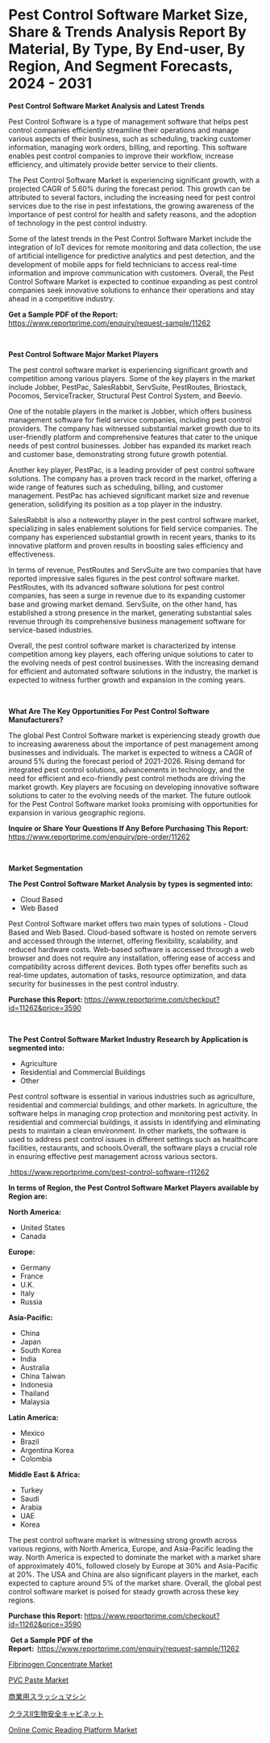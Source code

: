 <p><h1>Pest Control Software Market Size, Share & Trends Analysis Report By Material, By Type, By End-user, By Region, And Segment Forecasts, 2024 - 2031</h1></p><p><strong>Pest Control Software Market Analysis and Latest Trends</strong></p>
<p><p>Pest Control Software is a type of management software that helps pest control companies efficiently streamline their operations and manage various aspects of their business, such as scheduling, tracking customer information, managing work orders, billing, and reporting. This software enables pest control companies to improve their workflow, increase efficiency, and ultimately provide better service to their clients.</p><p>The Pest Control Software Market is experiencing significant growth, with a projected CAGR of 5.60% during the forecast period. This growth can be attributed to several factors, including the increasing need for pest control services due to the rise in pest infestations, the growing awareness of the importance of pest control for health and safety reasons, and the adoption of technology in the pest control industry.</p><p>Some of the latest trends in the Pest Control Software Market include the integration of IoT devices for remote monitoring and data collection, the use of artificial intelligence for predictive analytics and pest detection, and the development of mobile apps for field technicians to access real-time information and improve communication with customers. Overall, the Pest Control Software Market is expected to continue expanding as pest control companies seek innovative solutions to enhance their operations and stay ahead in a competitive industry.</p></p>
<p><strong>Get a Sample PDF of the Report:&nbsp;</strong> <a href="https://www.reportprime.com/enquiry/request-sample/11262">https://www.reportprime.com/enquiry/request-sample/11262</a></p>
<p>&nbsp;</p>
<p><strong>Pest Control Software Major Market Players</strong></p>
<p><p>The pest control software market is experiencing significant growth and competition among various players. Some of the key players in the market include Jobber, PestPac, SalesRabbit, ServSuite, PestRoutes, Briostack, Pocomos, ServiceTracker, Structural Pest Control System, and Beevio.</p><p>One of the notable players in the market is Jobber, which offers business management software for field service companies, including pest control providers. The company has witnessed substantial market growth due to its user-friendly platform and comprehensive features that cater to the unique needs of pest control businesses. Jobber has expanded its market reach and customer base, demonstrating strong future growth potential.</p><p>Another key player, PestPac, is a leading provider of pest control software solutions. The company has a proven track record in the market, offering a wide range of features such as scheduling, billing, and customer management. PestPac has achieved significant market size and revenue generation, solidifying its position as a top player in the industry.</p><p>SalesRabbit is also a noteworthy player in the pest control software market, specializing in sales enablement solutions for field service companies. The company has experienced substantial growth in recent years, thanks to its innovative platform and proven results in boosting sales efficiency and effectiveness.</p><p>In terms of revenue, PestRoutes and ServSuite are two companies that have reported impressive sales figures in the pest control software market. PestRoutes, with its advanced software solutions for pest control companies, has seen a surge in revenue due to its expanding customer base and growing market demand. ServSuite, on the other hand, has established a strong presence in the market, generating substantial sales revenue through its comprehensive business management software for service-based industries.</p><p>Overall, the pest control software market is characterized by intense competition among key players, each offering unique solutions to cater to the evolving needs of pest control businesses. With the increasing demand for efficient and automated software solutions in the industry, the market is expected to witness further growth and expansion in the coming years.</p></p>
<p>&nbsp;</p>
<p><strong>What Are The Key Opportunities For Pest Control Software Manufacturers?</strong></p>
<p><p>The global Pest Control Software market is experiencing steady growth due to increasing awareness about the importance of pest management among businesses and individuals. The market is expected to witness a CAGR of around 5% during the forecast period of 2021-2026. Rising demand for integrated pest control solutions, advancements in technology, and the need for efficient and eco-friendly pest control methods are driving the market growth. Key players are focusing on developing innovative software solutions to cater to the evolving needs of the market. The future outlook for the Pest Control Software market looks promising with opportunities for expansion in various geographic regions.</p></p>
<p><strong>Inquire or Share Your Questions If Any Before Purchasing This Report:</strong> <a href="https://www.reportprime.com/enquiry/pre-order/11262">https://www.reportprime.com/enquiry/pre-order/11262</a></p>
<p>&nbsp;</p>
<p><strong>Market Segmentation</strong></p>
<p><strong>The Pest Control Software Market Analysis by types is segmented into:</strong></p>
<p><ul><li>Cloud Based</li><li>Web Based</li></ul></p>
<p><p>Pest Control Software market offers two main types of solutions - Cloud Based and Web Based. Cloud-based software is hosted on remote servers and accessed through the internet, offering flexibility, scalability, and reduced hardware costs. Web-based software is accessed through a web browser and does not require any installation, offering ease of access and compatibility across different devices. Both types offer benefits such as real-time updates, automation of tasks, resource optimization, and data security for businesses in the pest control industry.</p></p>
<p><strong>Purchase this Report:&nbsp;</strong><a href="https://www.reportprime.com/checkout?id=11262&price=3590">https://www.reportprime.com/checkout?id=11262&price=3590</a></p>
<p>&nbsp;</p>
<p><strong>The Pest Control Software Market Industry Research by Application is segmented into:</strong></p>
<p><ul><li>Agriculture</li><li>Residential and Commercial Buildings</li><li>Other</li></ul></p>
<p><p>Pest control software is essential in various industries such as agriculture, residential and commercial buildings, and other markets. In agriculture, the software helps in managing crop protection and monitoring pest activity. In residential and commercial buildings, it assists in identifying and eliminating pests to maintain a clean environment. In other markets, the software is used to address pest control issues in different settings such as healthcare facilities, restaurants, and schools.Overall, the software plays a crucial role in ensuring effective pest management across various sectors.</p></p>
<p><a href="https://www.reportprime.com/pest-control-software-r11262">&nbsp;https://www.reportprime.com/pest-control-software-r11262</a></p>
<p><strong>In terms of Region, the Pest Control Software Market Players available by Region are:</strong></p>
<p>
    <p> <strong> North America: </strong>
        <ul>
            <li>United States</li>
            <li>Canada</li>
        </ul>
        </p> 
    <p> <strong> Europe: </strong>
        <ul>
            <li>Germany</li>
            <li>France</li>
            <li>U.K.</li>
            <li>Italy</li>
            <li>Russia</li>
        </ul>
        </p> 
    <p> <strong> Asia-Pacific: </strong>
        <ul>
            <li>China</li>
            <li>Japan</li>
            <li>South Korea</li>
            <li>India</li>
            <li>Australia</li>
            <li>China Taiwan</li>
            <li>Indonesia</li>
            <li>Thailand</li>
            <li>Malaysia</li>
        </ul>
        </p> 
    <p> <strong> Latin America: </strong>
        <ul>
            <li>Mexico</li>
            <li>Brazil</li>
            <li>Argentina Korea</li>
            <li>Colombia</li>
        </ul>
        </p> 
    <p> <strong> Middle East & Africa: </strong>
        <ul>
            <li>Turkey</li>
            <li>Saudi</li>
            <li>Arabia</li>
            <li>UAE</li>
            <li>Korea</li>
        </ul>
    </p>
    </p>
<p><p>The pest control software market is witnessing strong growth across various regions, with North America, Europe, and Asia-Pacific leading the way. North America is expected to dominate the market with a market share of approximately 40%, followed closely by Europe at 30% and Asia-Pacific at 20%. The USA and China are also significant players in the market, each expected to capture around 5% of the market share. Overall, the global pest control software market is poised for steady growth across these key regions.</p></p>
<p><strong>Purchase this Report: </strong><a href="https://www.reportprime.com/checkout?id=11262&price=3590">https://www.reportprime.com/checkout?id=11262&price=3590</a></p>
<p>&nbsp;<strong>Get a Sample PDF of the Report:&nbsp;&nbsp;</strong><a href="https://www.reportprime.com/enquiry/request-sample/11262">https://www.reportprime.com/enquiry/request-sample/11262</a></p>
<p><strong></strong></p>
<p><p><a href="https://www.linkedin.com/pulse/fibrinogen-concentrate-market-key-successful-business-strategy-dua0e?trackingId=bo0g2YIba8OGbSDCp03QTw%3D%3D">Fibrinogen Concentrate Market</a></p><p><a href="https://www.linkedin.com/pulse/pvc-paste-market-research-report-key-successful-business-strategy-ml4wf?trackingId=doRa8YRAnMgWI8azckiNzw%3D%3D">PVC Paste Market</a></p><p><a href="https://medium.com/@jasoniller59/2024%E5%B9%B4%E3%81%8B%E3%82%892031%E5%B9%B4%E3%81%BE%E3%81%A7%E3%81%AE%E6%9C%9F%E9%96%93%E3%81%AB%E4%BA%88%E6%B8%AC%E3%81%95%E3%82%8C%E3%82%8B%E5%95%86%E6%A5%AD%E7%94%A8%E3%82%B9%E3%83%A9%E3%83%83%E3%82%B7%E3%83%A5%E3%83%9E%E3%82%B7%E3%83%B3%E3%81%AE%E5%B8%82%E5%A0%B4%E5%88%86%E6%9E%90%E3%81%A8%E3%82%B5%E3%82%A4%E3%82%BA%E4%BA%88%E6%B8%AC-ed36ca8a944f">商業用スラッシュマシン</a></p><p><a href="https://medium.com/@nayelibosco2023/%E3%82%AF%E3%83%A9%E3%82%B9ii%E7%94%9F%E7%89%A9%E5%AE%89%E5%85%A8%E3%82%AD%E3%83%A3%E3%83%93%E3%83%8D%E3%83%83%E3%83%88%E5%B8%82%E5%A0%B4-2031%E5%B9%B4%E3%81%BE%E3%81%A7%E3%81%AE%E5%8B%95%E5%90%91-%E4%BA%88%E6%B8%AC-%E7%AB%B6%E4%BA%89%E5%88%86%E6%9E%90-f25519c6c7a3">クラスII生物安全キャビネット</a></p><p><a href="https://github.com/Alonsoolds3wq1d81czn8rbol/Market-Research-Report-List-2/blob/main/online-comic-reading-platform-market.md">Online Comic Reading Platform Market</a></p></p>